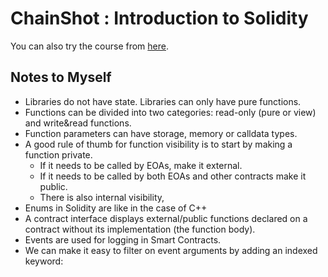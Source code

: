 # ChainShot : Introduction to Solidity

You can also try the course from [here](https://www.chainshot.com/learn/solidity).

## Notes to Myself

* Libraries do not have state. Libraries can only have pure functions.
* Functions can be divided into two categories: read-only (pure or view) and write&read functions.   
* Function parameters can have storage, memory or calldata types.
* A good rule of thumb for function visibility is to start by making a function private. 
    * If it needs to be called by EOAs, make it external. 
    * If it needs to be called by both EOAs and other contracts make it public. 
    * There is also internal visibility,
* Enums in Solidity are like in the case of C++
* A contract interface displays external/public functions declared on a contract without its implementation (the function body).
* Events are used for logging in Smart Contracts.
* We can make it easy to filter on event arguments by adding an indexed keyword:
